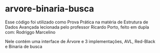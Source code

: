 # arvore-binaria-busca

Esse código foi utilizado como Prova Prática na matéria de Estrutura de Dados Avançada lecionada pelo professor Ricardo Porto, feito em dupla com: Rodriggo Marcelino

Nele contém uma interface de Árvore e 3 implementações, AVL, Red-Black e Binaria de busca
